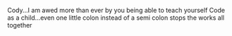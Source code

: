 
<doctype html>
<html>
<head>
<title=github>
<page=title>

<body>
<p>Cody...I am awed more than ever by you being able to teach yourself Code as a child...even one little colon instead of a semi colon stops the works all together</p>
</body>
</html>
